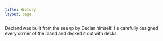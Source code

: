 ```yaml
---
title: History
layout: page
---
```

Decland was built from the sea up by Declan himself. He carefully designed every corner of the island and decked it out with decks.